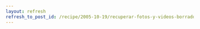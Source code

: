 ```yaml
---
layout: refresh
refresh_to_post_id: /recipe/2005-10-19/recuperar-fotos-y-videos-borrados-de-una-cmara-digital.html
---
```

